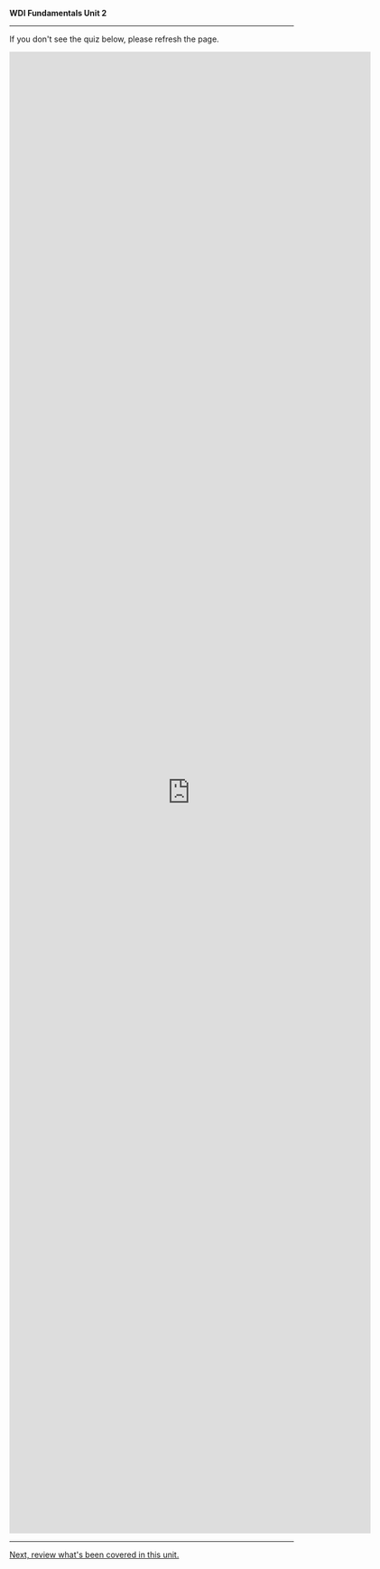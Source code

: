 **WDI Fundamentals Unit 2**

---

If you don't see the quiz below, please refresh the page.

<!-- Change the width and height values to suit you best -->
<iframe src="https://docs.google.com/forms/d/e/1FAIpQLSdsHUo4OGREGOK2RvtkIBzR9-fARVRtVVgFynVklxmMaBaIwA/viewform?embedded=true" width="640" height="2620" frameborder="0" marginheight="0" marginwidth="0">Loading...</iframe>


---

[Next, review what's been covered in this unit.](developer-tools-cheatsheet.md)
